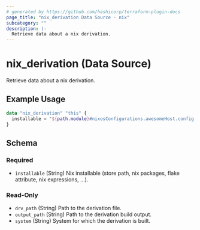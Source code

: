 ```yaml
---
# generated by https://github.com/hashicorp/terraform-plugin-docs
page_title: "nix_derivation Data Source - nix"
subcategory: ""
description: |-
  Retrieve data about a nix derivation.
---
```


# nix_derivation (Data Source)

Retrieve data about a nix derivation.

## Example Usage

```terraform
data "nix_derivation" "this" {
  installable = "${path.module}#nixosConfigurations.awesomeHost.config.formats.amazon"
}
```

<!-- schema generated by tfplugindocs -->
## Schema

### Required

- `installable` (String) Nix installable (store path, nix packages, flake attribute, nix expressions, ...).

### Read-Only

- `drv_path` (String) Path to the derivation file.
- `output_path` (String) Path to the derivation build output.
- `system` (String) System for which the derivation is built.
